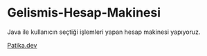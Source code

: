 # Gelismis-Hesap-Makinesi
Java ile kullanıcın seçtiği işlemleri yapan hesap makinesi yapıyoruz.

[Patika.dev](https://www.patika.dev/tr)